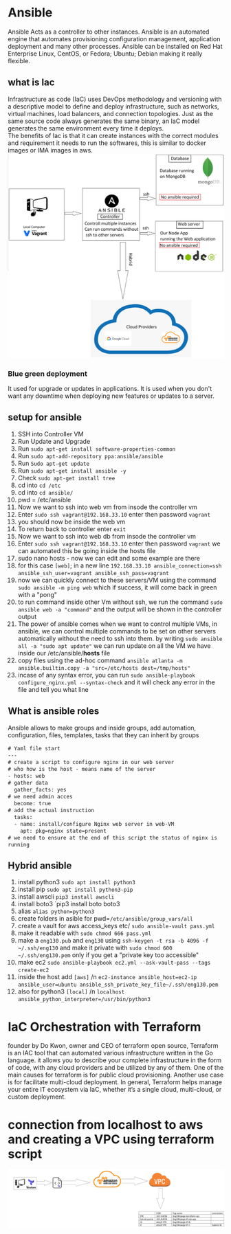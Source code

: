 # Ansible
Ansible Acts as a controller to other instances. Ansible is an automated engine that automates provisioning configuration management, application deployment and many other processes.
Ansible can be installed on Red Hat Enterprise Linux, CentOS, or Fedora; Ubuntu; Debian making it really flexible.
## what is Iac
Infrastructure as code (IaC) uses DevOps methodology and versioning with a descriptive model to define and deploy infrastructure, such as networks, virtual machines, load balancers, and connection topologies. Just as the same source code always generates the same binary, an IaC model generates the same environment every time it deploys.</br>
The benefits of Iac is that it can create instances with the correct modules and requirement it needs to run the softwares, this is similar to docker images or IMA images in aws.
<img src="./images/ansible.png">
### Blue green deployment
It used for upgrade or updates in applications. It is used when you don't want any downtime when deploying new features or updates to a server.

## setup for ansible
1. SSH into Controller VM
2. Run Update and Upgrade
3. Run `sudo apt-get install software-properties-common`
4. Run `sudo apt-add-repository ppa:ansible/ansible`
5. Run `Sudo apt-get update`
6. Run `sudo apt-get install ansible -y`
7. Check `sudo apt-get install tree `
8. cd into `cd /etc`
9. cd into `cd ansible/`
10. pwd = /etc/ansible
11. Now we want to ssh into web vm from insode the controller vm
12. Enter `sudo ssh vagrant@192.168.33.10` enter then password `vagrant`
13. you should now be inside the web vm
14. To return back to controller enter `exit`
15. Now we want to ssh into web db from insode the controller vm
16. Enter `sudo ssh vagrant@192.168.33.10` enter then password `vagrant`
we can automated this be going inside the hosts file
17. sudo nano hosts - now we can edit and some example are there
18. for this case `[web]`; in a new line `192.168.33.10 ansible_connection=ssh ansible_ssh_user=vagrant ansible_ssh_pass=vagrant`
19. now we can quickly connect to these servers/VM using the command `sudo ansible -m ping web` which if success, it will come back in green with a "pong"
20. to run command inside other Vm without ssh, we run the command `sudo ansible web -a "command"` and the output will be shown in the controller output
21. The power of ansible comes when we want to control multiple VMs, in ansible, we can control multiple commands to be set on other servers automatically without the need to ssh into them. by writing `sudo ansible all -a "sudo apt update"` we can run update on all the VM we have inside our /etc/ansible/**hosts** file
22. copy files using the ad-hoc command `ansible atlanta -m ansible.builtin.copy -a "src=/etc/hosts dest=/tmp/hosts"`
23. incase of any syntax error, you can run `sudo ansible-playbook configure_nginx.yml --syntax-check` and it will check any error in the file and tell you what line 

## What is ansible roles
Ansible allows to make groups and inside groups, add automation, configuration, files, templates, tasks that they can inherit by groups
```
# Yaml file start
---
# create a script to configure nginx in our web server
# who how is the host - means name of the server
- hosts: web
# gather data
  gather_facts: yes
# we need admin acces
  become: true
# add the actual instruction
  tasks:
  - name: install/configure Nginx web server in web-VM
    apt: pkg=nginx state=present
# we need to ensure at the end of this script the status of nginx is running
```

## Hybrid ansible

1. install python3 `sudo apt install python3`
2. install pip `sudo apt install python3-pip`
3. install awscli `pip3 install awscli`
4. install boto3 `pip3 install boto boto3
5. alias `alias python=python3`
6. create folders in asible for pwd=`/etc/ansible/group_vars/all`
7. create a vault for aws access_keys etc/ `sudo ansible-vault pass.yml`
8. make it readable with `sudo chmod 666 pass.yml`
9. make a `eng130.pub` and `eng130` using `ssh-keygen -t rsa -b 4096 -f ~/.ssh/eng130` and make it private with `sudo chmod 600 ~/.ssh/eng130.pem` only if you get a "private key too accessible"
10. make ec2 `sudo ansible-playbook ec2.yml --ask-vault-pass --tags create-ec2`
11. inside the host add `[aws]` /n `ec2-instance ansible_host=ec2-ip ansible_user=ubuntu ansible_ssh_private_key_file~/.ssh/eng130.pem`
12. also for python3 `[local]` /n `localhost ansible_python_interpreter=/usr/bin/python3`

# IaC Orchestration with Terraform
founder by Do Kwon, owner and CEO of terraform open source, Terraform is an IAC tool that can automated various infrastructure written in the Go language. it allows you to describe your complete infrastructure in the form of code, with any cloud providers and be utilized by any of them. One of the main causes for terraform is for public cloud provisioning. Another use case is for facilitate multi-cloud deployment. In general, Terraform helps manage your entire IT ecosystem via IaC, whether it’s a single cloud, multi-cloud, or custom deployment.
# connection from localhost to aws and creating a VPC using terraform script
<img src="./images/terra-vpc.png" />